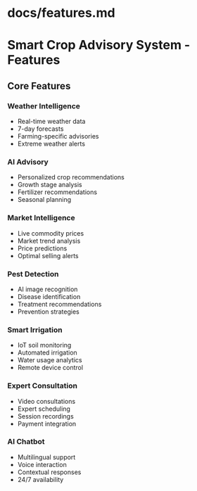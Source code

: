 # docs/features.md
# Smart Crop Advisory System - Features

## Core Features

### Weather Intelligence
- Real-time weather data
- 7-day forecasts
- Farming-specific advisories
- Extreme weather alerts

### AI Advisory
- Personalized crop recommendations
- Growth stage analysis
- Fertilizer recommendations
- Seasonal planning

### Market Intelligence
- Live commodity prices
- Market trend analysis
- Price predictions
- Optimal selling alerts

### Pest Detection
- AI image recognition
- Disease identification
- Treatment recommendations
- Prevention strategies

### Smart Irrigation
- IoT soil monitoring
- Automated irrigation
- Water usage analytics
- Remote device control

### Expert Consultation
- Video consultations
- Expert scheduling
- Session recordings
- Payment integration

### AI Chatbot
- Multilingual support
- Voice interaction
- Contextual responses
- 24/7 availability
